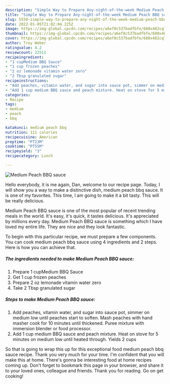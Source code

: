 ```yaml
---
description: "Simple Way to Prepare Any-night-of-the-week Medium Peach BBQ sauce"
title: "Simple Way to Prepare Any-night-of-the-week Medium Peach BBQ sauce"
slug: 5550-simple-way-to-prepare-any-night-of-the-week-medium-peach-bbq-sauce
date: 2022-01-05T21:02:04.225Z
image: https://img-global.cpcdn.com/recipes/a6ef8c537badfbfe/680x482cq70/medium-peach-bbq-sauce-recipe-main-photo.jpg
thumbnail: https://img-global.cpcdn.com/recipes/a6ef8c537badfbfe/680x482cq70/medium-peach-bbq-sauce-recipe-main-photo.jpg
cover: https://img-global.cpcdn.com/recipes/a6ef8c537badfbfe/680x482cq70/medium-peach-bbq-sauce-recipe-main-photo.jpg
author: Troy Weber
ratingvalue: 4.2
reviewcount: 22511
recipeingredient:
- "1 cupMedium BBQ Sauce"
- "1 cup frozen peaches"
- "2 oz lemonade vitamin water zero"
- "2 Tbsp granulated sugar"
recipeinstructions:
- "Add peaches, vitamin water, and sugar into sauce pot, simmer on medium low until peaches start to soften. Mash peaches with hand masher cook for 10 minutes until thickened. Puree mixture with immersion blender or food processor."
- "Add 1 cup medium BBQ sauce and peach mixture. Heat on stove for 5 minutes on medium low until heated through. Yields 2 cups"
categories:
- Recipe
tags:
- medium
- peach
- bbq

katakunci: medium peach bbq 
nutrition: 111 calories
recipecuisine: American
preptime: "PT23M"
cooktime: "PT55M"
recipeyield: "3"
recipecategory: Lunch

---
```



![Medium Peach BBQ sauce](https://img-global.cpcdn.com/recipes/a6ef8c537badfbfe/680x482cq70/medium-peach-bbq-sauce-recipe-main-photo.jpg)

Hello everybody, it is me again, Dan, welcome to our recipe page. Today, I will show you a way to make a distinctive dish, medium peach bbq sauce. It is one of my favorites. This time, I am going to make it a bit tasty. This will be really delicious.



Medium Peach BBQ sauce is one of the most popular of recent trending meals in the world. It's easy, it's quick, it tastes delicious. It's appreciated by millions every day. Medium Peach BBQ sauce is something which I have loved my entire life. They are nice and they look fantastic.


To begin with this particular recipe, we must prepare a few components. You can cook medium peach bbq sauce using 4 ingredients and 2 steps. Here is how you can achieve that.

<!--inarticleads1-->

##### The ingredients needed to make Medium Peach BBQ sauce:

1. Prepare 1 cupMedium BBQ Sauce
1. Get 1 cup frozen peaches
1. Prepare 2 oz lemonade vitamin water zero
1. Take 2 Tbsp granulated sugar




<!--inarticleads2-->

##### Steps to make Medium Peach BBQ sauce:

1. Add peaches, vitamin water, and sugar into sauce pot, simmer on medium low until peaches start to soften. Mash peaches with hand masher cook for 10 minutes until thickened. Puree mixture with immersion blender or food processor.
1. Add 1 cup medium BBQ sauce and peach mixture. Heat on stove for 5 minutes on medium low until heated through. Yields 2 cups




So that is going to wrap this up for this exceptional food medium peach bbq sauce recipe. Thank you very much for your time. I'm confident that you will make this at home. There's gonna be interesting food at home recipes coming up. Don't forget to bookmark this page in your browser, and share it to your loved ones, colleague and friends. Thank you for reading. Go on get cooking!

